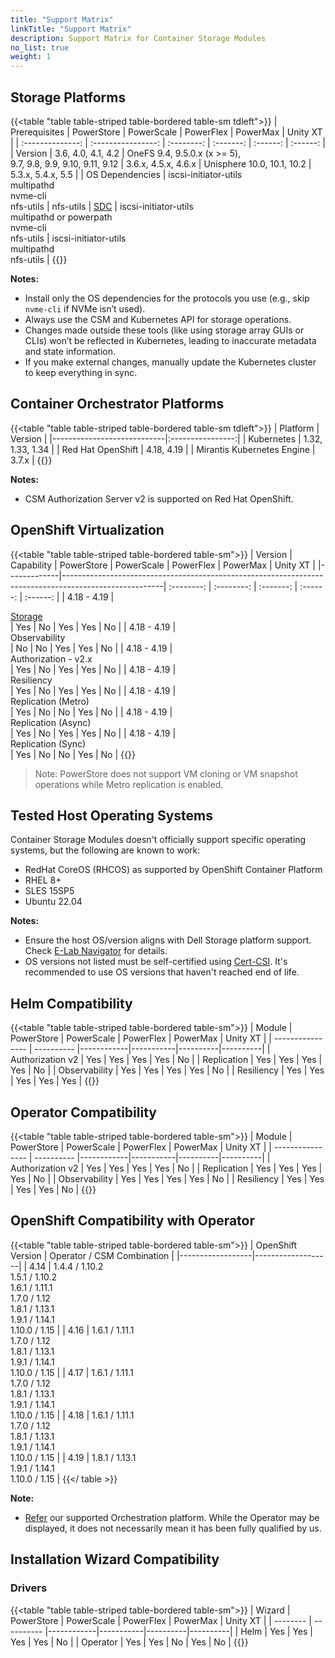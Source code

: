 ```yaml
---
title: "Support Matrix"
linkTitle: "Support Matrix"
description: Support Matrix for Container Storage Modules
no_list: true
weight: 1
---
```


## Storage Platforms

{{<table "table table-striped table-bordered table-sm tdleft">}}
| Prerequisites    | PowerStore         | PowerScale | PowerFlex | PowerMax | Unity XT |
| :--------------: | :----------------: | :--------: | :-------: | :------: | :------: |
| Version          | 3.6, 4.0, 4.1, 4.2 | OneFS 9.4, 9.5.0.x (x >= 5),<br>9.7, 9.8, 9.9, 9.10, 9.11, 9.12 | 3.6.x, 4.5.x, 4.6.x  | Unisphere 10.0, 10.1, 10.2 | 5.3.x, 5.4.x, 5.5 |
| OS Dependencies  | iscsi-initiator-utils<br>multipathd<br>nvme-cli<br>nfs-utils | nfs-utils | [SDC](https://www.dell.com/support/home/en-us/product-support/product/scaleio/drivers) | iscsi-initiator-utils<br>multipathd or powerpath<br>nvme-cli<br>nfs-utils | iscsi-initiator-utils<br>multipathd<br>nfs-utils |
{{</table>}}

**Notes:**
- Install only the OS dependencies for the protocols you use (e.g., skip `nvme-cli` if NVMe isn’t used).
- Always use the CSM and Kubernetes API for storage operations.
- Changes made outside these tools (like using storage array GUIs or CLIs) won’t be reflected in Kubernetes, leading to inaccurate metadata and state information.
- If you make external changes, manually update the Kubernetes cluster to keep everything in sync.

## Container Orchestrator Platforms

{{<table "table table-striped table-bordered table-sm tdleft">}}
| Platform                   | Version          |
|----------------------------|:----------------:|
| Kubernetes                 | 1.32, 1.33, 1.34 |
| Red Hat OpenShift          | 4.18, 4.19       |
| Mirantis Kubernetes Engine | 3.7.x            |
{{</table>}}

**Notes:**
- CSM Authorization Server v2 is supported on Red Hat OpenShift.

## OpenShift Virtualization
{{<table "table table-striped table-bordered table-sm">}}
| Version     | Capability                                                                                            | PowerStore | PowerScale | PowerFlex | PowerMax | Unity XT |
|-------------|-------------------------------------------------------------------------------------------------------| :--------: | :--------: | :-------: | :------: | :------: |
| 4.18 - 4.19  | <div style="text-align: left"> [Storage](https://github.com/kiagnose/kubevirt-storage-checkup) </div>| Yes         | No        | Yes        | Yes      | No       |
| 4.18 - 4.19  | <div style="text-align: left">  Observability        </div>                                          | No          | No        | Yes        | Yes      | No       |
| 4.18 - 4.19  | <div style="text-align: left"> Authorization - v2.x  </div>                                          | Yes         | No        | Yes        | Yes      | No       |
| 4.18 - 4.19  | <div style="text-align: left"> Resiliency            </div>                                          | Yes         | No        | Yes        | Yes      | No       |
| 4.18 - 4.19  | <div style="text-align: left"> Replication (Metro)	</div>                                            | Yes         | No        | No        | Yes       | No       |
| 4.18 - 4.19  | <div style="text-align: left"> Replication (Async)	</div>                                            | Yes         | No        | Yes       | Yes       | No       |
| 4.18 - 4.19  | <div style="text-align: left"> Replication (Sync)	</div>                                            | Yes         | No        | No        | Yes       | No       |
{{</table>}}
> Note: PowerStore does not support VM cloning or VM snapshot operations while Metro replication is enabled.

## Tested Host Operating Systems

Container Storage Modules doesn't officially support specific operating systems, but the following are known to work:

- RedHat CoreOS (RHCOS) as supported by OpenShift Container Platform
- RHEL 8+
- SLES 15SP5
- Ubuntu 22.04

**Notes:**
- Ensure the host OS/version aligns with Dell Storage platform support. Check [E-Lab Navigator](https://elabnavigator.dell.com/eln/modernHomeSSM) for details.
- OS versions not listed must be self-certified using [Cert-CSI](../tooling/cert-csi/). It's recommended to use OS versions that haven't reached end of life.

## Helm Compatibility
{{<table "table table-striped table-bordered table-sm">}}
| Module           | PowerStore | PowerScale | PowerFlex | PowerMax | Unity XT |
| ---------------- | ---------- |------------|-----------|----------|----------|
| Authorization v2 | Yes        | Yes        | Yes       | Yes       | No      |
| Replication      | Yes        | Yes        | Yes       | Yes       | No      |
| Observability    | Yes        | Yes        | Yes       | Yes       | No      |
| Resiliency       | Yes        | Yes        | Yes       | Yes       | Yes     |
{{</table>}}


## Operator Compatibility
{{<table "table table-striped table-bordered table-sm">}}
| Module           | PowerStore | PowerScale | PowerFlex | PowerMax | Unity XT |
| ---------------- | ---------- |------------|-----------|----------|----------|
| Authorization v2 | Yes        |  Yes        | Yes       | Yes      | No      |
| Replication      | Yes        |  Yes        | Yes       | Yes      | No      |
| Observability    | Yes        |  Yes        | Yes       | Yes      | No      |
| Resiliency       | Yes        |  Yes        | Yes       | Yes      | No      |
{{</table>}}

## OpenShift Compatibility with Operator

{{<table "table table-striped table-bordered table-sm">}}
| OpenShift Version | Operator / CSM Combination |
|------------------|-------------------|
| 4.14 | 1.4.4 / 1.10.2 </br> 1.5.1 / 1.10.2 </br> 1.6.1 / 1.11.1 </br> 1.7.0 / 1.12   </br> 1.8.1 / 1.13.1  </br> 1.9.1 / 1.14.1 </br>  1.10.0 / 1.15 |
| 4.16 | 1.6.1 / 1.11.1 </br> 1.7.0 / 1.12   </br> 1.8.1 / 1.13.1 </br> 1.9.1 / 1.14.1 </br> 1.10.0 / 1.15 |
| 4.17 | 1.6.1 / 1.11.1 </br> 1.7.0 / 1.12   </br> 1.8.1 / 1.13.1 </br> 1.9.1 / 1.14.1 </br> 1.10.0 / 1.15 |
| 4.18 | 1.6.1 / 1.11.1 </br> 1.7.0 / 1.12   </br> 1.8.1 / 1.13.1 </br> 1.9.1 / 1.14.1 </br> 1.10.0 / 1.15 |
| 4.19 | 1.8.1 / 1.13.1 </br> 1.9.1 / 1.14.1 </br>  1.10.0 / 1.15 |
{{</ table >}}

**Note:**
- [Refer](#container-orchestrator-platforms) our supported Orchestration platform. While the Operator may be displayed, it does not necessarily mean it has been fully qualified by us.
## Installation Wizard Compatibility

### Drivers

{{<table "table table-striped table-bordered table-sm">}}
| Wizard   | PowerStore | PowerScale | PowerFlex | PowerMax | Unity XT |
| -------- | ---------- |------------|-----------|----------|----------|
| Helm     | Yes        |  Yes        | Yes     | Yes       | No       |
| Operator | Yes        |  Yes        | No      | Yes       | No       |
{{</table>}}

